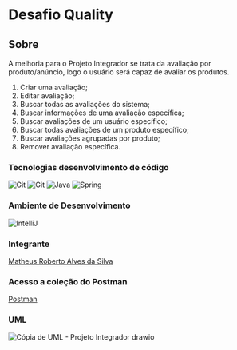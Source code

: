 # Desafio Quality
## Sobre
A melhoria para o Projeto Integrador se trata da avaliação por produto/anúncio, logo o usuário será capaz de avaliar os produtos.

1. Criar uma avaliação;
2. Editar avaliação;
3. Buscar todas as avaliações do sistema;
4. Buscar informações de uma avaliação específica;
5. Buscar avaliações de um usuário específico;
6. Buscar todas avaliações de um produto específico;
7. Buscar avaliações agrupadas por produto;
8. Remover avaliação específica.

### Tecnologias desenvolvimento de código

<img src="https://img.icons8.com/color/48/000000/git.png" title= "Git"/>  <img src="https://img.icons8.com/ios-glyphs/48/000000/github.png" title= "Git"/>  <img src="https://img.icons8.com/color/48/000000/java-coffee-cup-logo--v1.png" title= "Java"/>  <img src="https://img.icons8.com/color/48/000000/spring-logo.png" title= "Spring"/>  



### Ambiente de Desenvolvimento

<img src="https://img.icons8.com/color/48/000000/intellij-idea.png" title="IntelliJ"/>


### Integrante

[Matheus Roberto Alves da Silva](https://github.com/matheusaalves)<br> 

### Acesso a coleção do Postman 
[Postman](https://documenter.getpostman.com/view/21747534/VUjTkihE)

### UML

![Cópia de UML - Projeto Integrador drawio](https://user-images.githubusercontent.com/108008639/184958015-08725f73-30fd-4997-a587-681d83b96e1e.png)



